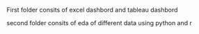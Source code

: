 First folder  consits of excel dashbord and tableau dashbord

second folder consits of eda of different data using python and r

